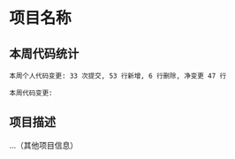 # 项目名称

## 本周代码统计

<!-- CODE_CHANGES -->
```
本周个人代码变更: 33 次提交, 53 行新增, 6 行删除, 净变更 47 行
```
```
本周代码变更: 
```

## 项目描述

...（其他项目信息）
